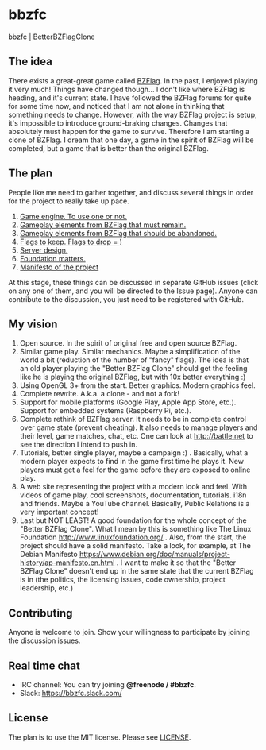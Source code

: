 # bbzfc
bbzfc | BetterBZFlagClone

## The idea

There exists a great-great game called [BZFlag](http://bzflag.org/). In the
past, I enjoyed playing it very much! Things have changed though...
I don't like where BZFlag is heading, and it's current state. I have
followed the BZFlag forums for quite for some time now, and noticed that I
am not alone in thinking that something needs to change. However, with the
way BZFlag project is setup, it's impossible to introduce ground-braking
changes. Changes that absolutely must happen for the game to survive.
Therefore I am starting a clone of BZFlag. I dream that one day, a game
in the spirit of BZFlag will be completed, but a game that is better than
the original BZFlag.

## The plan

People like me need to gather together, and discuss several things in order
for the project to really take up pace.

1. [Game engine. To use one or not.](https://github.com/valera-rozuvan/bbzfc/issues/1)
2. [Gameplay elements from BZFlag that must remain.](https://github.com/valera-rozuvan/bbzfc/issues/2)
3. [Gameplay elements from BZFlag that should be abandoned.](https://github.com/valera-rozuvan/bbzfc/issues/3)
4. [Flags to keep. Flags to drop = )](https://github.com/valera-rozuvan/bbzfc/issues/4)
4. [Server design.](https://github.com/valera-rozuvan/bbzfc/issues/5)
5. [Foundation matters.](https://github.com/valera-rozuvan/bbzfc/issues/6)
6. [Manifesto of the project](https://github.com/valera-rozuvan/bbzfc/issues/7)

At this stage, these things can be discussed in separate GitHub issues
(click on any one of them, and you will be directed to the Issue page).
Anyone can contribute to the discussion, you just need to be registered with
GitHub.

## My vision

1. Open source. In the spirit of original free and open source BZFlag.
2. Similar game play. Similar mechanics. Maybe a simplification of the world a bit (reduction of the number of "fancy"
flags). The idea is that an old player playing the "Better BZFlag Clone" should get the feeling like he is playing the
original BZFlag, but with 10x better everything  :)
3. Using OpenGL 3+ from the start. Better graphics. Modern graphics feel.
4. Complete rewrite. A.k.a. a clone - and not a fork!
5. Support for mobile platforms (Google Play, Apple App Store, etc.). Support for embedded systems (Raspberry Pi, etc.).
6. Complete rethink of BZFlag server. It needs to be in complete control over game state (prevent cheating). It also
needs to manage players and their level, game matches, chat, etc. One can look at http://battle.net to see the direction
I intend to push in.
7. Tutorials, better single player, maybe a campaign  :) . Basically, what a modern player expects to find in the game
first time he plays it. New players must get a feel for the game before they are exposed to online play.
8. A web site representing the project with a modern look and feel. With videos of game play, cool screenshots,
documentation, tutorials. i18n and friends. Maybe a YouTube channel. Basically, Public Relations is a very important
concept!
9. Last but NOT LEAST! A good foundation for the whole concept of the "Better BZFlag Clone". What I mean by this is
something like The Linux Foundation http://www.linuxfoundation.org/ . Also, from the start, the project should have a
solid manifesto. Take a look, for example, at The Debian Manifesto
https://www.debian.org/doc/manuals/project-history/ap-manifesto.en.html . I want to make it so that the
"Better BZFlag Clone" doesn't end up in the same state that the current BZFlag is in (the politics, the licensing
issues, code ownership, project leadership, etc.)

## Contributing

Anyone is welcome to join. Show your willingness to participate by joining the
discussion issues.

## Real time chat

- IRC channel: You can try joining **@freenode / #bbzfc**.
- Slack: https://bbzfc.slack.com/

## License

The plan is to use the MIT license. Please see [LICENSE](LICENSE).
